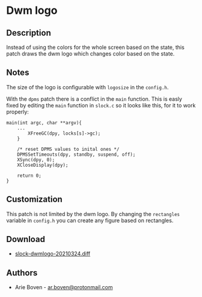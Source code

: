 Dwm logo
========

Description
-----------
Instead of using the colors for the whole screen based on the state,
this patch draws the dwm logo which changes color based on the state.

Notes
-----
The size of the logo is configurable with `logosize` in the `config.h`.

With the `dpms` patch there is a conflict in the `main` function. 
This is easly fixed by editing the `main` function in `slock.c`
so it looks like this, for it to work properly:

    main(int argc, char **argv){
        ...
            XFreeGC(dpy, locks[s]->gc);
        }

        /* reset DPMS values to inital ones */
        DPMSSetTimeouts(dpy, standby, suspend, off);
        XSync(dpy, 0);
        XCloseDisplay(dpy);
    
        return 0;
    }

Customization
-------------
This patch is not limited by the dwm logo.
By changing the `rectangles` variable in `config.h` you can create any figure based on rectangles.

Download
--------
* [slock-dwmlogo-20210324.diff](slock-dwmlogo-20210324.diff)

Authors
-------
* Arie Boven - <ar.boven@protonmail.com>
